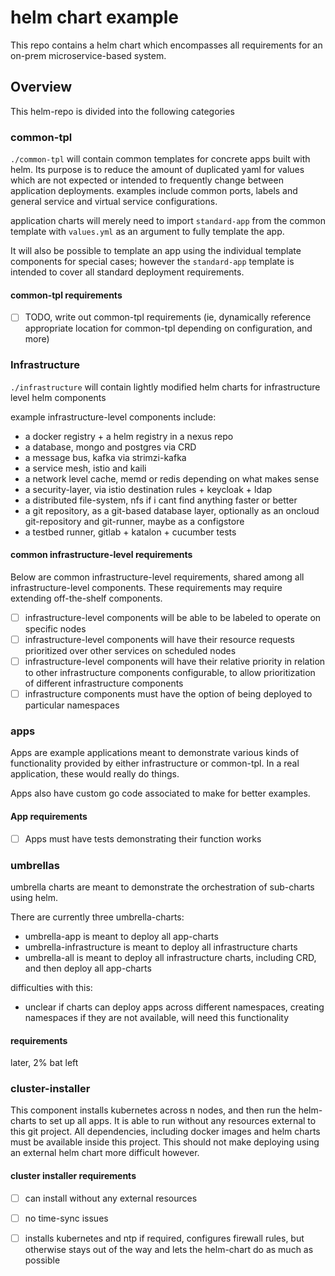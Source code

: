 # helm chart example

This repo contains a helm chart which encompasses all requirements for an on-prem microservice-based system.

## Overview

This helm-repo is divided into the following categories

### common-tpl

`./common-tpl` will contain common templates for concrete apps built with helm. 
Its purpose is to reduce the amount of duplicated yaml for values which are not
expected or intended to frequently change between application deployments. examples
include common ports, labels and general service and virtual service configurations.

application charts will merely need to import `standard-app` from the common template with `values.yml` as an argument to fully template the app.

It will also be possible to template an app using the individual template components for special cases; however the `standard-app` template is intended to cover
all standard deployment requirements.

#### common-tpl requirements

- [ ] TODO, write out common-tpl requirements (ie, dynamically reference appropriate location for common-tpl depending on configuration, and more)

### Infrastructure

`./infrastructure` will contain lightly modified helm charts for infrastructure level helm components

example infrastructure-level components include:

- a docker registry + a helm registry in a nexus repo
- a database, mongo and postgres via CRD
- a message bus, kafka via strimzi-kafka
- a service mesh, istio and kaili
- a network level cache, memd or redis depending on what makes sense
- a security-layer, via istio destination rules + keycloak + ldap
- a distributed file-system, nfs if i cant find anything faster or better
- a git repository, as a git-based database layer, optionally as an oncloud git-repository and git-runner, maybe as a configstore
- a testbed runner, gitlab + katalon + cucumber tests

#### common infrastructure-level requirements

Below are common infrastructure-level requirements, shared among all infrastructure-level components.
These requirements may require extending off-the-shelf components.

- [ ] infrastructure-level components will be able to be labeled to operate on specific nodes
- [ ] infrastructure-level components will have their resource requests prioritized over other services on scheduled nodes
- [ ] infrastructure-level components will have their relative priority in relation to other infrastructure components configurable, to allow prioritization of different infrastructure components
- [ ] infrastructure components must have the option of being deployed to particular namespaces

### apps

Apps are example applications meant to demonstrate various kinds of functionality provided by either infrastructure or common-tpl. 
In a real application, these would really do things.

Apps also have custom go code associated to make for better examples.

#### App requirements

- [ ] Apps must have tests demonstrating their function works

### umbrellas

umbrella charts are meant to demonstrate the orchestration of sub-charts using helm.

There are currently three umbrella-charts:
- umbrella-app is meant to deploy all app-charts
- umbrella-infrastructure is meant to deploy all infrastructure charts
- umbrella-all is meant to deploy all infrastructure charts, including CRD, and then deploy all app-charts

difficulties with this:

- unclear if charts can deploy apps across different namespaces, creating namespaces if they are not available, will need this functionality

#### requirements

later, 2% bat left

### cluster-installer

This component installs kubernetes across n nodes, and then run the helm-charts to set up all apps.
It is able to run without any resources external to this git project. All dependencies, including
docker images and helm charts must be available inside this project. This should not make deploying
using an external helm chart more difficult however.

#### cluster installer requirements

- [ ] can install without any external resources
- [ ] no time-sync issues
- [ ] installs kubernetes and ntp if required, configures firewall rules, but otherwise stays out of the way and lets the helm-chart do as much as possible


